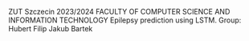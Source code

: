 ZUT Szczecin 2023/2024
FACULTY OF COMPUTER SCIENCE AND INFORMATION TECHNOLOGY
Epilepsy prediction using LSTM.
Group:
Hubert
Filip
Jakub
Bartek

